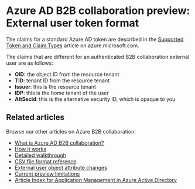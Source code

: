 <properties
   pageTitle="External user token format for Azure Active Directory B2B collaboration preview | Microsoft Azure"
   description="Azure Active Directory B2B supports your cross-company relationships by enabling business partners to selectively access your corporate applications"
   services="active-directory"
   documentationCenter=""
   authors="viv-liu"
   manager="cliffdi"
   editor=""
   tags=""/>

<tags
   ms.service="active-directory"
   ms.devlang="NA"
   ms.topic="article"
   ms.tgt_pltfrm="NA"
   ms.workload="na"
   ms.date="02/09/2016"
   ms.author="viviali"/>

# Azure AD B2B collaboration preview: External user token format

The claims for a standard Azure AD token are described in the [Supported Token and Claim Types](active-directory-token-and-claims.md) article on azure.microsoft.com.

The claims that are different for an authenticated B2B collaboration external user are as follows:<br/>
- **OID:** the object ID from the resource tenant<br/>
- **TID**: tenant ID from the resource tenant<br/>
- **Issuer**: this is the resource tenant<br/>
- **IDP**: this is the home tenant of the user<br/>
- **AltSecId**: this is the alternative security ID, which is opaque to you<br/>

## Related articles
Browse our other articles on Azure B2B collaboration:

- [What is Azure AD B2B collaboration?](active-directory-b2b-what-is-azure-ad-b2b.md)
- [How it works](active-directory-b2b-how-it-works.md)
- [Detailed walkthrough](active-directory-b2b-detailed-walkthrough.md)
- [CSV file format reference](active-directory-b2b-references-csv-file-format.md)
- [External user object attribute changes](active-directory-b2b-references-external-user-object-attribute-changes.md)
- [Current preview limitations](active-directory-b2b-current-preview-limitations.md)
- [Article Index for Application Management in Azure Active Directory](active-directory-apps-index.md)

